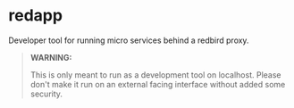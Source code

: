 # redapp

Developer tool for running micro services behind a redbird proxy.


>__WARNING:__
>
>This is only meant to run as a development tool on localhost. Please don't make it run on an external facing interface without added some security.
